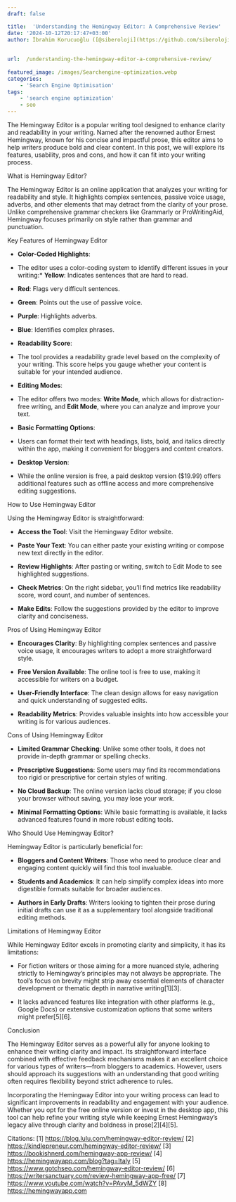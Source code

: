 ```yaml
---
draft: false

title:  'Understanding the Hemingway Editor: A Comprehensive Review'
date: '2024-10-12T20:17:47+03:00'
author: İbrahim Korucuoğlu ([@siberoloji](https://github.com/siberoloji))
 
 
url:  /understanding-the-hemingway-editor-a-comprehensive-review/
 
featured_image: /images/Searchengine-optimization.webp
categories:
    - 'Search Engine Optimisation'
tags:
    - 'search engine optimization'
    - seo
---
```



The Hemingway Editor is a popular writing tool designed to enhance clarity and readability in your writing. Named after the renowned author Ernest Hemingway, known for his concise and impactful prose, this editor aims to help writers produce bold and clear content. In this post, we will explore its features, usability, pros and cons, and how it can fit into your writing process.



What is Hemingway Editor?



The Hemingway Editor is an online application that analyzes your writing for readability and style. It highlights complex sentences, passive voice usage, adverbs, and other elements that may detract from the clarity of your prose. Unlike comprehensive grammar checkers like Grammarly or ProWritingAid, Hemingway focuses primarily on style rather than grammar and punctuation.



Key Features of Hemingway Editor


* **Color-Coded Highlights**:



* The editor uses a color-coding system to identify different issues in your writing:* **Yellow**: Indicates sentences that are hard to read.

* **Red**: Flags very difficult sentences.

* **Green**: Points out the use of passive voice.

* **Purple**: Highlights adverbs.

* **Blue**: Identifies complex phrases.





* **Readability Score**:



* The tool provides a readability grade level based on the complexity of your writing. This score helps you gauge whether your content is suitable for your intended audience.



* **Editing Modes**:



* The editor offers two modes: **Write Mode**, which allows for distraction-free writing, and **Edit Mode**, where you can analyze and improve your text.



* **Basic Formatting Options**:



* Users can format their text with headings, lists, bold, and italics directly within the app, making it convenient for bloggers and content creators.



* **Desktop Version**:



* While the online version is free, a paid desktop version ($19.99) offers additional features such as offline access and more comprehensive editing suggestions.




How to Use Hemingway Editor



Using the Hemingway Editor is straightforward:


* **Access the Tool**: Visit the Hemingway Editor website.

* **Paste Your Text**: You can either paste your existing writing or compose new text directly in the editor.

* **Review Highlights**: After pasting or writing, switch to Edit Mode to see highlighted suggestions.

* **Check Metrics**: On the right sidebar, you’ll find metrics like readability score, word count, and number of sentences.

* **Make Edits**: Follow the suggestions provided by the editor to improve clarity and conciseness.




Pros of Using Hemingway Editor


* **Encourages Clarity**: By highlighting complex sentences and passive voice usage, it encourages writers to adopt a more straightforward style.

* **Free Version Available**: The online tool is free to use, making it accessible for writers on a budget.

* **User-Friendly Interface**: The clean design allows for easy navigation and quick understanding of suggested edits.

* **Readability Metrics**: Provides valuable insights into how accessible your writing is for various audiences.




Cons of Using Hemingway Editor


* **Limited Grammar Checking**: Unlike some other tools, it does not provide in-depth grammar or spelling checks.

* **Prescriptive Suggestions**: Some users may find its recommendations too rigid or prescriptive for certain styles of writing.

* **No Cloud Backup**: The online version lacks cloud storage; if you close your browser without saving, you may lose your work.

* **Minimal Formatting Options**: While basic formatting is available, it lacks advanced features found in more robust editing tools.




Who Should Use Hemingway Editor?



Hemingway Editor is particularly beneficial for:


* **Bloggers and Content Writers**: Those who need to produce clear and engaging content quickly will find this tool invaluable.

* **Students and Academics**: It can help simplify complex ideas into more digestible formats suitable for broader audiences.

* **Authors in Early Drafts**: Writers looking to tighten their prose during initial drafts can use it as a supplementary tool alongside traditional editing methods.




Limitations of Hemingway Editor



While Hemingway Editor excels in promoting clarity and simplicity, it has its limitations:


* For fiction writers or those aiming for a more nuanced style, adhering strictly to Hemingway’s principles may not always be appropriate. The tool’s focus on brevity might strip away essential elements of character development or thematic depth in narrative writing[1][3].

* It lacks advanced features like integration with other platforms (e.g., Google Docs) or extensive customization options that some writers might prefer[5][6].




Conclusion



The Hemingway Editor serves as a powerful ally for anyone looking to enhance their writing clarity and impact. Its straightforward interface combined with effective feedback mechanisms makes it an excellent choice for various types of writers—from bloggers to academics. However, users should approach its suggestions with an understanding that good writing often requires flexibility beyond strict adherence to rules.



Incorporating the Hemingway Editor into your writing process can lead to significant improvements in readability and engagement with your audience. Whether you opt for the free online version or invest in the desktop app, this tool can help refine your writing style while keeping Ernest Hemingway’s legacy alive through clarity and boldness in prose[2][4][5].



Citations: [1] https://blog.lulu.com/hemingway-editor-review/ [2] https://kindlepreneur.com/hemingway-editor-review/ [3] https://bookishnerd.com/hemingway-app-review/ [4] https://hemingwayapp.com/blog?tag=Italy [5] https://www.gotchseo.com/hemingway-editor-review/ [6] https://writersanctuary.com/review-hemingway-app-free/ [7] https://www.youtube.com/watch?v=PAvyM_5dWZY [8] https://hemingwayapp.com
